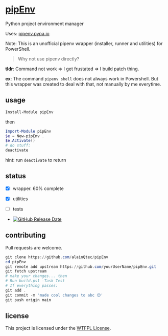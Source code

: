 ﻿# [pipEnv](https://www.powershellgallery.com/packages/pipEnv)

Python project environment manager

Uses: [pipenv.pypa.io](https://pipenv.pypa.io/en/latest/)

Note: This is an unofficial pipenv wrapper (installer, runner and utilities) for
PowerShell.

> Why not use pipenv directly?

**tldr**: Command not work => I get frustated => I build patch thing.

**ex**: The command `pipenv shell` does not always work in Powershell. But this
wrapper was created to deal with that, not manually by me everytime.

## usage

```PowerShell
Install-Module pipEnv
```

then

```PowerShell
Import-Module pipEnv
$e = New-pipEnv .
$e.Activate()
# do stuff:
deactivate
```

hint: run `deactivate` to return

## status

- [x] wrapper. 60% complete

- [x] utilities

- [ ] tests

- [![GitHub Release Date](https://img.shields.io/github/release/alainQtec/pipEnv.svg)](https://github.com/alainQtec/pipEnv/releases)

## contributing

Pull requests are welcome.

```PowerShell
git clone https://github.com/alainQtec/pipEnv
cd pipEnv
git remote add upstream https://github.com/yourUserName/pipEnv.git
git fetch upstream
# make your changes... then
# Run build.ps1 -Task Test
# If everything passes:
git add .
git commit -m 'made cool changes to abc 😊'
git push origin main
```

## license

This project is licensed under the [WTFPL License](LICENSE).
